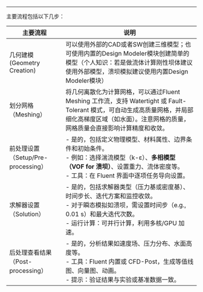 
---
主要流程包括以下几步：

| 主要流程                        | 说明                                                                                                                        |
| --------------------------- | ------------------------------------------------------------------------------------------------------------------------- |
| 几何建模(Geometry Creation)     | 可以使用外部的CAD或者SW创建三维模型；也可使用内置的Design Modeler模块创建简单的模型（个人知识：若是做流体计算刚性坝体建议使用外部模型，溃坝模拟建议使用内置Design Modeler模块）                  |
| 划分网格（Meshing）               | 将几何离散化为计算网格，可以通过Fluent Meshing 工作流，支持 Watertight 或 Fault-Tolerant 模式，可自动生成高质量网格，并局部细化高梯度区域（如水面）。注意网格的质量，网格质量会直接影响计算精度和收敛。 |
| 前处理设置（Setup/Pre-processing） | - 是的，包括定义物理模型、材料属性、边界条件和初始条件。<br>- 例如：选择湍流模型（k-ε）、**多相模型（VOF for 溃坝）**、设置重力、流体密度等。<br>- 工具：在 Fluent 界面中逐项任务导向设置。          |
| 求解器设置（Solution）             | - 是的，包括求解器类型（压力基或密度基）、时间步长、迭代方案和监控收敛。<br>- 对于瞬态模拟如溃坝，需设置时间步（e.g., 0.01 s）和最大迭代次数。<br>- 运行计算：可并行计算，利用多核/GPU 加速。            |
| 后处理查看结果（Post-processing）    | - 是的，分析结果如速度场、压力分布、水面高度等。<br>- 工具：Fluent 内置或 CFD-Post，生成等值线图、向量图、动画。<br>- 提示：验证结果与实验或基准数据一致。                              |

